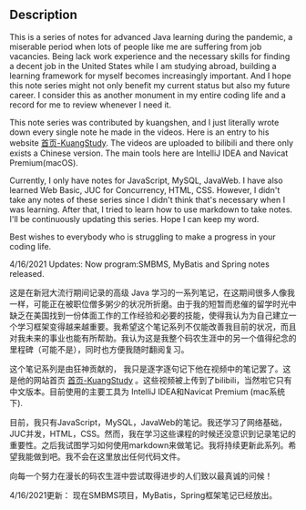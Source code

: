 ## Description

This is a series of notes for advanced Java learning during the pandemic, a miserable period when lots of people like me are suffering from job vacancies. Being lack work experience and the necessary skills for finding a decent job in the United States while I am studying abroad, building a learning framework for myself becomes increasingly important. And I hope this note series might not only benefit my current status but also my future career. I consider this as another monument in my entire coding life and a record for me to review whenever I need it.

This note series was contributed by kuangshen, and I just literally wrote down every single note he made in the videos. Here is an entry to his website [首页-KuangStudy](https://www.kuangstudy.com/). The videos are uploaded to bilibili and there only exists a Chinese version. The main tools here are IntelliJ IDEA and Navicat Premium(macOS). 

Currently, I only have notes for JavaScript, MySQL, JavaWeb. I have also learned Web Basic, JUC for Concurrency, HTML, CSS. However, I didn't take any notes of these series since I didn't think that's necessary when I was learning. After that, I tried to learn how to use markdown to take notes. I'll be continuously updating this series. Hope I can keep my word.

Best wishes to everybody who is struggling to make a progress in your coding life.

4/16/2021 Updates: Now program:SMBMS, MyBatis and Spring notes released.



这是在新冠大流行期间记录的高级 Java 学习的一系列笔记，在这期间很多人像我一样，可能正在被职位僧多粥少的状况所折磨。由于我的短暂而悲催的留学时光中缺乏在美国找到一份体面工作的工作经验和必要的技能，使得我认为为自己建立一个学习框架变得越来越重要。我希望这个笔记系列不仅能改善我目前的状况，而且对我未来的事业也能有所帮助。我认为这是我整个码农生涯中的另一个值得纪念的里程碑（可能不是），同时也方便我随时翻阅复习。

这个笔记系列是由狂神贡献的， 我只是逐字逐句记下他在视频中的笔记罢了。这是他的网站首页  [首页-KuangStudy](https://www.kuangstudy.com/) 。这些视频被上传到了bilibili，当然啦它只有中文版本。目前使用的主要工具为 IntelliJ IDEA和Navicat Premium (mac系统下).

目前，我只有JavaScript，MySQL，JavaWeb的笔记。我还学习了网络基础，JUC并发，HTML，CSS。然而，我在学习这些课程的时候还没意识到记录笔记的重要性。之后我试图学习如何使用markdown来做笔记。我将持续更新此系列。希望我能做到吧。我不会在这里放出任何代码文件。

向每一个努力在漫长的码农生涯中尝试取得进步的人们致以最真诚的问候！

4/16/2021更新： 现在SMBMS项目，MyBatis，Spring框架笔记已经放出。